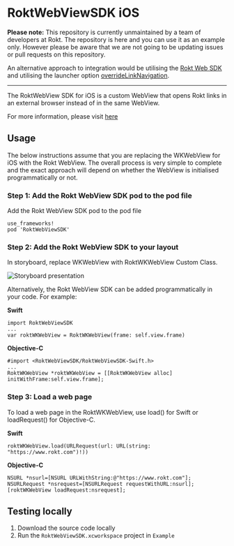 # RoktWebViewSDK iOS

**Please note:** This repository is currently unmaintained by a team of developers at Rokt. The repository is here and you can use it as an example only. However please be aware that we are not going to be updating issues or pull requests on this repository.

An alternative approach to integration would be utilising the [Rokt Web SDK](https://docs.rokt.com/developers/integration-guides/web/overview) and utilising the launcher option [overrideLinkNavigation](https://docs.rokt.com/developers/integration-guides/web/library/integration-launcher-options/#override-link-navigation). 

---

The RoktWebView SDK for iOS is a custom WebView that opens Rokt links in an external browser instead of in the same WebView. 

For more information, please visit [here](https://docs.rokt.com/docs/sdk/introduction.html)

## Usage

The below instructions assume that you are replacing the WKWebView for iOS with the Rokt WebView. The overall process is very simple to complete and the exact approach will depend on whether the WebView is initialised programmatically or not.

### Step 1: Add the Rokt WebView SDK pod to the pod file

Add the Rokt WebView SDK pod to the pod file
```
use_frameworks!
pod 'RoktWebViewSDK'
```

### Step 2: Add the Rokt WebView SDK to your layout

In storyboard, replace WKWebView with RoktWKWebView Custom Class.

![Storyboard presentation](https://roktcdn1.akamaized.net/store/imgs/ios/roktwkwebviewcustomclasspresentation.png)

Alternatively, the Rokt WebView SDK can be added programmatically in your code. For example:

**Swift**
```
import RoktWebViewSDK
...
var roktWKWebView = RoktWKWebView(frame: self.view.frame)
```

**Objective-C**
```
#import <RoktWebViewSDK/RoktWebViewSDK-Swift.h>
...
RoktWKWebView *roktWKWebView = [[RoktWKWebView alloc] initWithFrame:self.view.frame];
```
### Step 3: Load a web page
To load a web page in the RoktWKWebView, use load() for Swift or loadRequest() for Objective-C. 

**Swift**
```
roktWKWebView.load(URLRequest(url: URL(string: "https://www.rokt.com")!))
```

**Objective-C**
```
NSURL *nsurl=[NSURL URLWithString:@"https://www.rokt.com"];
NSURLRequest *nsrequest=[NSURLRequest requestWithURL:nsurl];
[roktWKWebView loadRequest:nsrequest];
```

## Testing locally
1. Download the source code locally
2. Run the `RoktWebViewSDK.xcworkspace` project in `Example`

